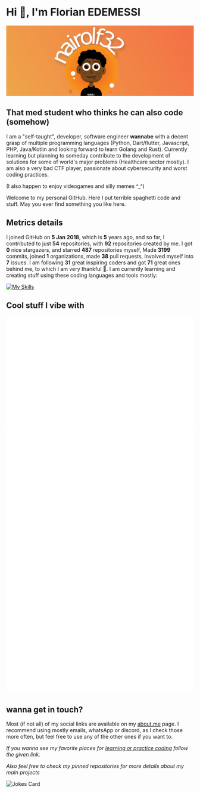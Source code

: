 # Hi 👾, I'm Florian EDEMESSI

<img src="/images/banner.jpg" alt="florian edemessi nairolf32 banner">

## That med student who thinks he can also code (somehow)

I am a "self-taught", developer, software engineer **wannabe** with a decent grasp of multiple programming languages (Python, Dart/flutter, Javascript, PHP, Java/Kotlin and looking forward to learn Golang and Rust). Currently learning but planning to someday contribute to the development of solutions for some of world's major problems (Healthcare sector mostly).
I am also a very bad CTF player, passionate about cybersecurity and worst coding practices.

(I also happen to enjoy videogames and silly memes ^_^)

Welcome to my personal GitHub. Here I put terrible spaghetti code and stuff. May you ever find something you like here.

## Metrics details

I joined GitHub on **5 Jan 2018**, which is **5** years ago, and so far, I contributed to just **54** repositories, with **92** repositories created by me. I got **0** nice stargazers, and starred **487** repositories myself, Made **3199** commits, joined **1** organizations, made **38** pull requests, Involved myself into **7** issues. I am following **31** great inspiring coders and got **71** great ones behind me, to which I am very thankful 💛. I am currently learning and creating stuff using these coding languages and tools mostly:

[![My Skills](https://skillicons.dev/icons?i=linux,bash,c,js,python,php,java,kotlin,flutter,golang)](https://skillicons.dev)

## Cool stuff I vibe with

<img src="https://github.com/nair0lf32/nair0lf32/blob/main/.cache/nairolf-music.svg">

<img src="https://github.com/nair0lf32/nair0lf32/blob/main/.cache/nairolf-anilist.svg">

## wanna get in touch?

Most (if not all) of my social links are available on my [about.me](https://about.me/florian_edemessi) page. I recommend using mostly emails, whatsApp or discord, as I check those more often, but feel free to use any of the other ones if you want to.

*If you wanna see my favorite places for [learning or practice coding](https://github.com/nair0lf32/challenger) follow the given link.*

*Also feel free to check my pinned repositories for more details about my main projects*

![Jokes Card](https://readme-jokes.vercel.app/api?hideBorder)
